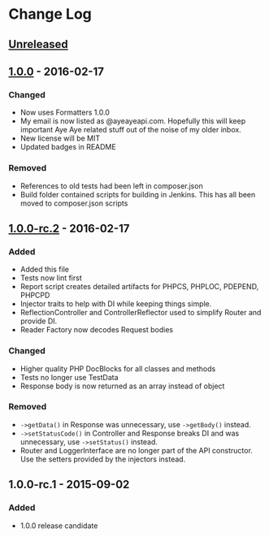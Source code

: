 # Change Log

## [Unreleased]

## [1.0.0] - 2016-02-17
### Changed
- Now uses Formatters 1.0.0
- My email is now listed as @ayeayeapi.com. Hopefully this will keep important Aye Aye related stuff out of the noise
  of my older inbox.
- New license will be MIT
- Updated badges in README

### Removed
- References to old tests had been left in composer.json
- Build folder contained scripts for building in Jenkins. This has all been moved to composer.json scripts

## [1.0.0-rc.2] - 2016-02-17
### Added
- Added this file
- Tests now lint first
- Report script creates detailed artifacts for PHPCS, PHPLOC, PDEPEND, PHPCPD
- Injector traits to help with DI while keeping things simple.
- ReflectionController and ControllerReflector used to simplify Router and provide DI.
- Reader Factory now decodes Request bodies
 
### Changed
- Higher quality PHP DocBlocks for all classes and methods
- Tests no longer use TestData
- Response body is now returned as an array instead of object

### Removed
- `->getData()` in Response was unnecessary, use `->getBody()` instead.
- `->setStatusCode()` in Controller and Response breaks DI and was unnecessary, use `->setStatus()` instead.
- Router and LoggerInterface are no longer part of the API constructor. Use the setters provided by the injectors 
  instead.

## 1.0.0-rc.1 - 2015-09-02 
### Added
- 1.0.0 release candidate 

[Unreleased]: https://github.com/AyeAyeApi/Api/compare/1.0.0...HEAD
[1.0.0]: https://github.com/AyeAyeApi/Api/compare/1.0.0-rc.2...1.0.0
[1.0.0-rc.2]: https://github.com/AyeAyeApi/Api/compare/1.0.0-rc.1...1.0.0-rc.2

